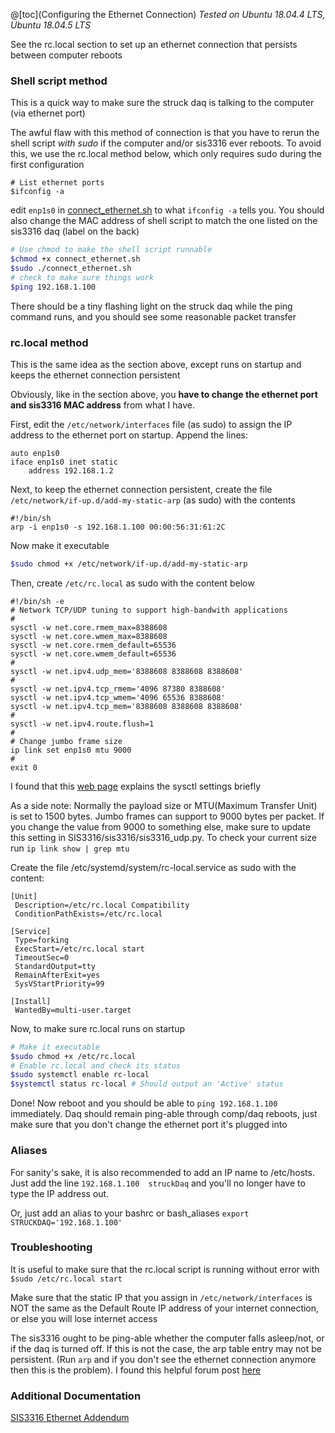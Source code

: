 
@[toc](Configuring the Ethernet Connection)
*Tested on Ubuntu 18.04.4 LTS, Ubuntu 18.04.5 LTS*

See the rc.local section to set up an ethernet connection that persists between computer reboots

### Shell script method ###

This is a quick way to make sure the struck daq is talking to the computer (via ethernet port)

The awful flaw with this method of connection is that you have to rerun the shell script *with sudo* if the computer and/or sis3316 ever reboots. To avoid this, we use the rc.local method below, which only requires sudo during the first configuration


```
# List ethernet ports
$ifconfig -a
```

edit `enp1s0` in [connect_ethernet.sh](https://osf.io/yfptz/) to what `ifconfig -a` tells you. You should also change the MAC address of shell script to match the one listed on the sis3316 daq (label on the back)

```bash
# Use chmod to make the shell script runnable
$chmod +x connect_ethernet.sh 
$sudo ./connect_ethernet.sh
# check to make sure things work
$ping 192.168.1.100
```
There should be a tiny flashing light on the struck daq while the ping command runs, and you should see some reasonable packet transfer

### rc.local method ###

This is the same idea as the section above, except runs on startup and keeps the ethernet connection persistent 

Obviously, like in the section above, you **have to change the ethernet port and sis3316 MAC address** from what I have.

First, edit the `/etc/network/interfaces` file (as sudo) to assign the IP address to the ethernet port on startup. Append the lines:

```
auto enp1s0
iface enp1s0 inet static
    address 192.168.1.2
```

Next, to keep the ethernet connection persistent, create the file `/etc/network/if-up.d/add-my-static-arp` (as sudo) with the contents

```
#!/bin/sh
arp -i enp1s0 -s 192.168.1.100 00:00:56:31:61:2C
```
Now make it executable

```bash
$sudo chmod +x /etc/network/if-up.d/add-my-static-arp
```

Then, create `/etc/rc.local` as sudo with the content below

```
#!/bin/sh -e
# Network TCP/UDP tuning to support high-bandwith applications
#
sysctl -w net.core.rmem_max=8388608
sysctl -w net.core.wmem_max=8388608
sysctl -w net.core.rmem_default=65536
sysctl -w net.core.wmem_default=65536
#
sysctl -w net.ipv4.udp_mem='8388608 8388608 8388608'
#
sysctl -w net.ipv4.tcp_rmem='4096 87380 8388608'
sysctl -w net.ipv4.tcp_wmem='4096 65536 8388608'
sysctl -w net.ipv4.tcp_mem='8388608 8388608 8388608'
#
sysctl -w net.ipv4.route.flush=1
#
# Change jumbo frame size
ip link set enp1s0 mtu 9000
#
exit 0
```
I found that this [web page](https://wwwx.cs.unc.edu/~sparkst/howto/network_tuning.php) explains the sysctl settings briefly

As a side note: Normally the payload size or MTU(Maximum Transfer Unit) is set to 1500 bytes. Jumbo frames can support to 9000 bytes per packet. If you change the value from 9000 to something else, make sure to update this setting in SIS3316/sis3316/sis3316_udp.py. To check your current size run `ip link show | grep mtu`

Create the file /etc/systemd/system/rc-local.service as sudo with the content:
```
[Unit]
 Description=/etc/rc.local Compatibility
 ConditionPathExists=/etc/rc.local

[Service]
 Type=forking
 ExecStart=/etc/rc.local start
 TimeoutSec=0
 StandardOutput=tty
 RemainAfterExit=yes
 SysVStartPriority=99

[Install]
 WantedBy=multi-user.target
```

Now, to make sure rc.local runs on startup
```bash
# Make it executable
$sudo chmod +x /etc/rc.local
# Enable rc.local and check its status
$sudo systemctl enable rc-local
$systemctl status rc-local # Should output an 'Active' status
```

Done! Now reboot and you should be able to `ping 192.168.1.100` immediately. Daq should remain ping-able through comp/daq reboots, just make sure that you don't change the ethernet port it's plugged into

### Aliases ###

For sanity's sake, it is also recommended to add an IP name to /etc/hosts. Just add the line `192.168.1.100  struckDaq` and you'll no longer have to type the IP address out. 

Or, just add an alias to your bashrc or bash_aliases `export STRUCKDAQ='192.168.1.100'`

### Troubleshooting ###

It is useful to make sure that the rc.local script is running without error with `$sudo /etc/rc.local start`

Make sure that the static IP that you assign in `/etc/network/interfaces` is NOT the same as the Default Route IP address of your internet connection, or else you will lose internet access

The sis3316 ought to be ping-able whether the computer falls asleep/not, or if the daq is turned off. If this is not the case, the arp table entry may not be persistent. (Run `arp` and if you don't see the ethernet connection anymore then this is the problem). I found this helpful forum post [here](https://askubuntu.com/questions/22998/add-static-arp-entries-when-network-is-brought-up)

### Additional Documentation ###
[SIS3316 Ethernet Addendum](https://osf.io/h2rvq/)
